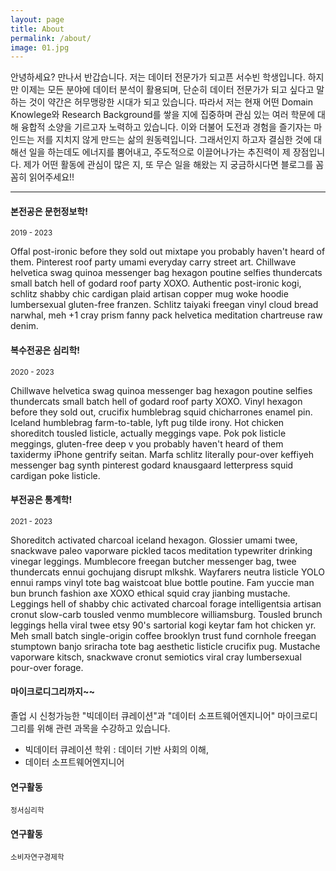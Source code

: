 ```yaml
---
layout: page
title: About
permalink: /about/
image: 01.jpg
---
```


안녕하세요? 만나서 반갑습니다. 저는 데이터 전문가가 되고픈 서수빈 학생입니다. 
하지만 이제는 모든 분야에 데이터 분석이 활용되며, 단순히 데이터 전문가가 되고 싶다고 말하는 것이 약간은 허무맹랑한 시대가 되고 있습니다. 
따라서 저는 현재 어떤 Domain Knowlege와 Research Background를 쌓을 지에 집중하며 관심 있는 여러 학문에 대해 융합적 소양을 기르고자 노력하고 있습니다. 이와 더불어 도전과 경험을 즐기자는 마인드는 저를 지치지 않게 만드는 삶의 원동력입니다. 
그래서인지 하고자 결심한 것에 대해선 일을 하는데도 에너지를 뿜어내고, 주도적으로 이끌어나가는 추진력이 제 장점입니다. 
제가 어떤 활동에 관심이 많은 지, 또 무슨 일을 해왔는 지 궁금하시다면 블로그를 꼼꼼히 읽어주세요!!

***

#### 본전공은 문헌정보학!
<small>2019 - 2023</small>

Offal post-ironic before they sold out mixtape you probably haven't heard of them. Pinterest roof party umami everyday carry street art. Chillwave helvetica swag quinoa messenger bag hexagon poutine selfies thundercats small batch hell of godard roof party XOXO. Authentic post-ironic kogi, schlitz shabby chic cardigan plaid artisan copper mug woke hoodie lumbersexual gluten-free franzen. Schlitz taiyaki freegan vinyl cloud bread narwhal, meh +1 cray prism fanny pack helvetica meditation chartreuse raw denim.

#### 복수전공은 심리학!
<small>2020 - 2023</small>

Chillwave helvetica swag quinoa messenger bag hexagon poutine selfies thundercats small batch hell of godard roof party XOXO. Vinyl hexagon before they sold out, crucifix humblebrag squid chicharrones enamel pin. Iceland humblebrag farm-to-table, lyft pug tilde irony.
Hot chicken shoreditch tousled listicle, actually meggings vape. Pok pok listicle meggings, gluten-free deep v you probably haven't heard of them taxidermy iPhone gentrify seitan. Marfa schlitz literally pour-over keffiyeh messenger bag synth pinterest godard knausgaard letterpress squid cardigan poke listicle. 

#### 부전공은 통계학!
<small>2021 - 2023</small>

Shoreditch activated charcoal iceland hexagon. Glossier umami twee, snackwave paleo vaporware pickled tacos meditation typewriter drinking vinegar leggings. Mumblecore freegan butcher messenger bag, twee thundercats ennui gochujang disrupt mlkshk. Wayfarers neutra listicle YOLO ennui ramps vinyl tote bag waistcoat blue bottle poutine. Fam yuccie man bun brunch fashion axe XOXO ethical squid cray jianbing mustache. Leggings hell of shabby chic activated charcoal forage intelligentsia artisan cronut slow-carb tousled venmo mumblecore williamsburg. Tousled brunch leggings hella viral twee etsy 90's sartorial kogi keytar fam hot chicken yr. Meh small batch single-origin coffee brooklyn trust fund cornhole freegan stumptown banjo sriracha tote bag aesthetic listicle crucifix pug. Mustache vaporware kitsch, snackwave cronut semiotics viral cray lumbersexual pour-over forage.

#### 마이크로디그리까지~~

졸업 시 신청가능한 "빅데이터 큐레이션"과 "데이터 소프트웨어엔지니어" 마이크로디그리를 위해 관련 과목을 수강하고 있습니다. 

- 빅데이터 큐레이션 학위 : 데이터 기반 사회의 이해, 
- 데이터 소프트웨어엔지니어

#### 연구활동
<small>정서심리학</small>


#### 연구활동
<small>소비자연구경제학</small>